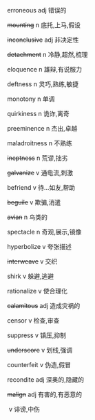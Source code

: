 erroneous		adj		错误的

~~mounting~~		n		底托,上马,假设

~~inconclusive~~		adj		非决定性

~~detachment~~		n		冷静,超然,梳理

eloquence		n		雄辩,有说服力

deftness		n		灵巧,熟练,敏捷

monotony		n		单调

quirkiness		n		诡诈,离奇

preeminence		n		杰出,卓越

maladroitness		n		不熟练

~~ineptness~~		n		荒谬,拙劣

~~galvanize~~		v		通电流,刺激

befriend		v		待...如友,帮助

~~beguile~~		v		欺骗,消遣

~~avian~~		n		鸟类的

spectacle		n		奇观,展示,镜像

hyperbolize		v		夸张描述

~~interweave~~		v		交织

shirk		v		躲避,逃避

rationalize		v		使合理化

~~calamitous~~		adj		造成灾祸的

censor		v		检查,审查

suppress		v		镇压,抑制

~~underscore~~		v		划线,强调

counterfeit		v		伪造,假冒	

recondite		adj		深奥的,隐藏的

~~malign~~		adj		有害的,有恶意的

​			v		诽谤,中伤